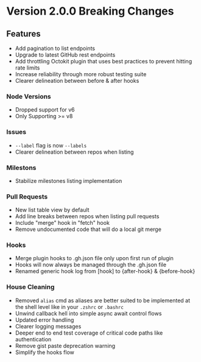 # Version 2.0.0 Breaking Changes

## Features

-   Add pagination to list endpoints
-   Upgrade to latest GitHub rest endpoints
-   Add throttling Octokit plugin that uses best practices to prevent hitting rate limits
-   Increase reliability through more robust testing suite
-   Clearer delineation between before & after hooks

### Node Versions

-   Dropped support for v6
-   Only Supporting >= v8

### Issues

-   `--label` flag is now `--labels`
-   Clearer delineation between repos when listing

### Milestons

-   Stabilize milestones listing implementation

### Pull Requests

-   New list table view by default
-   Add line breaks between repos when listing pull requests
-   Include "merge" hook in "fetch" hook
-   Remove undocumented code that will do a local git merge

### Hooks

-   Merge plugin hooks to .gh.json file only upon first run of plugin
-   Hooks will now always be managed through the .gh.json file
-   Renamed generic hook log from [hook] to {after-hook} & {before-hook}

### House Cleaning

-   Removed `alias` cmd as aliases are better suited to be implemented at the shell level like in your `.zshrc` or `.bashrc`
-   Unwind callback hell into simple async await control flows
-   Updated error handling
-   Clearer logging messages
-   Deeper end to end test coverage of critical code paths like authentication
-   Remove gist paste deprecation warning
-   Simplify the hooks flow
